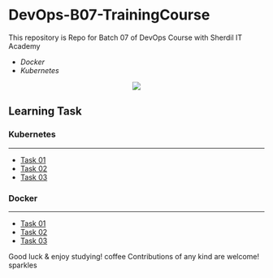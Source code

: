 # DevOps-B07-TrainingCourse

This repository is  Repo for Batch 07 of DevOps Course with Sherdil IT Academy

 - *Docker* 
 - *Kubernetes*
 
 <p align="center">
  <img src="https://github.com/engineerbaz/DevOps-B07-TrainingCourse/blob/main/Docker%20&%20Kubernetes%20Course.jpg" />
</p>
 
 
 ## Learning Task

 ### Kubernetes
 -----------------
 
 - [Task 01](https://github.com/engineerbaz/DevOps-B07-TrainingCourse/blob/main/learningTasks/Task01.md) 
 - [Task 02]() 
 - [Task 03]() 



 ### Docker
 -----------------
 
 - [Task 01](https://github.com/engineerbaz/DevOps-B07-TrainingCourse/blob/main/learningTasks/Task01.md) 
 - [Task 02](https://github.com/engineerbaz/DevOps-B07-TrainingCourse/blob/main/learningTasks/Task02.md) 
 - [Task 03](https://github.com/engineerbaz/DevOps-B07-TrainingCourse/blob/main/learningTasks/FinalTask.md) 
 



Good luck & enjoy studying! coffee
Contributions of any kind are welcome! sparkles
